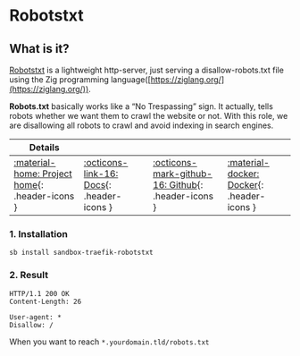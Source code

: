 # Robotstxt

## What is it?

[Robotstxt](https://github.com/mstroecker/zig-robotstxt) is a lightweight http-server, just serving a disallow-robots.txt file using the Zig programming language([https://ziglang.org/](https://ziglang.org/)).

__Robots.txt__ basically works like a “No Trespassing” sign. It actually, tells robots whether we want them to crawl the website or not. With this role, we are disallowing all robots to crawl and avoid indexing in search engines.

| Details     |             |             |             |
|-------------|-------------|-------------|-------------|
| [:material-home: Project home](https://github.com/mstroecker/zig-robotstxt){: .header-icons } | [:octicons-link-16: Docs](https://github.com/mstroecker/zig-robotstxt){: .header-icons } | [:octicons-mark-github-16: Github](https://github.com/mstroecker/zig-robotstxt){: .header-icons } | [:material-docker: Docker](https://hub.docker.com/r/mstroecker/zig-robotstxt){: .header-icons }|

### 1. Installation

``` shell
sb install sandbox-traefik-robotstxt
```

### 2. Result

```text
HTTP/1.1 200 OK
Content-Length: 26

User-agent: *
Disallow: /
```

When you want to reach `*.yourdomain.tld/robots.txt`
